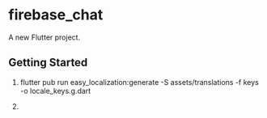# firebase_chat

A new Flutter project.

## Getting Started

1.   flutter pub run easy_localization:generate -S assets/translations -f keys -o locale_keys.g.dart

2.      